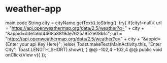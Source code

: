 # weather-app
main code
  String city = cityName.getText().toString();
                try{
                    if(city!=null){
                        url = "https://api.openweathermap.org/data/2.5/weather?q=" + city + "&appid=d3e1a6d4468a8819de7625a952e08b1c";
                        url = "https://api.openweathermap.org/data/2.5/weather?q=" + city + "&appid={Enter your api Key Here}";
                    }else{
                        Toast.makeText(MainActivity.this, "Enter City", Toast.LENGTH_SHORT).show();
                    }
@@ -102,4 +102,4 @@ public void onClick(View v){
        });
